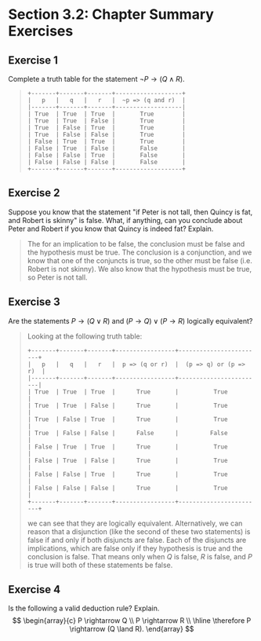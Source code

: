 # Section 3.2: Chapter Summary Exercises


## Exercise 1

Complete a truth table for the statement $\lnot P \rightarrow (Q \land R)$.
> ```
> +-------+-------+-------+-------------------+
> |   p   |   q   |   r   |  ~p => (q and r)  |
> |-------+-------+-------+-------------------|
> | True  | True  | True  |       True        |
> | True  | True  | False |       True        |
> | True  | False | True  |       True        |
> | True  | False | False |       True        |
> | False | True  | True  |       True        |
> | False | True  | False |       False       |
> | False | False | True  |       False       |
> | False | False | False |       False       |
> +-------+-------+-------+-------------------+
> ```


## Exercise 2

Suppose you know that the statement "if Peter is not tall, then Quincy is fat,
and Robert is skinny" is false. What, if anything, can you conclude about Peter
and Robert if you know that Quincy is indeed fat? Explain.

> The for an implication to be false, the conclusion must be false and the
> hypothesis must be true.  The conclusion is a conjunction, and we know that
> one of the conjuncts is true, so the other must be false (i.e. Robert is not
> skinny). We also know that the hypothesis must be true, so Peter is not
> tall.


## Exercise 3

Are the statements $P \rightarrow (Q \lor R)$ and
$(P \rightarrow Q) \lor (P \rightarrow R)$ logically equivalent?

> Looking at the following truth table:
> ```
> +-------+-------+-------+-----------------+------------------------+
> |   p   |   q   |   r   |  p => (q or r)  |  (p => q) or (p => r)  |
> |-------+-------+-------+-----------------+------------------------|
> | True  | True  | True  |      True       |          True          |
> | True  | True  | False |      True       |          True          |
> | True  | False | True  |      True       |          True          |
> | True  | False | False |      False      |         False          |
> | False | True  | True  |      True       |          True          |
> | False | True  | False |      True       |          True          |
> | False | False | True  |      True       |          True          |
> | False | False | False |      True       |          True          |
> +-------+-------+-------+-----------------+------------------------+
> ```
> we can see that they are logically equivalent. Alternatively, we can reason
> that a disjunction (like the second of these two statements) is false if and
> only if both disjuncts are false. Each of the disjuncts are implications,
> which are false only if they hypothesis is true and the conclusion is false.
> That means only when $Q$ is false, $R$ is false, and $P$ is true will both
> of these statements be false.


## Exercise 4

Is the following a valid deduction rule? Explain.
$$
\begin{array}{c}
P \rightarrow Q \\
P \rightarrow R \\
\hline
\therefore P \rightarrow (Q \land R).
\end{array}
$$

